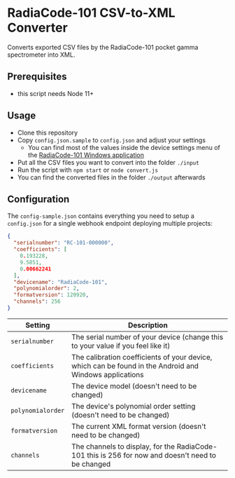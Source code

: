 # RadiaCode-101 CSV-to-XML Converter
Converts exported CSV files by the RadiaCode-101 pocket gamma spectrometer into XML.

## Prerequisites

* this script needs Node 11+

## Usage
* Clone this repository
* Copy `config.json.sample` to `config.json` and adjust your settings
  * You can find most of the values inside the device settings menu of the [RadiaCode-101 Windows application](https://scan-electronics.com/downloads/radiacode)
* Put all the CSV files you want to convert into the folder `./input`
* Run the script with `npm start` or `node convert.js`
* You can find the converted files in the folder `./output` afterwards

## Configuration

The `config-sample.json` contains everything you need to setup a `config.json` for a single webhook endpoint deploying multiple projects:

```json
{
  "serialnumber": "RC-101-000000",
  "coefficients": [
    0.193228,
    9.5851,
    0.00662241
  ],
  "devicename": "RadiaCode-101",
  "polynomialorder": 2,
  "formatversion": 120920,
  "channels": 256
}
```

| Setting                      | Description                                                                                                   |
| ---------------------------- | ------------------------------------------------------------------------------------------------------------- |
| `serialnumber`                | The serial number of your device (change this to your value if you feel like it) |
| `coefficients`                | The calibration coefficients of your device, which can be found in the Android and Windows applications |
| `devicename`                  | The device model (doesn't need to be changed)                               |
| `polynomialorder`             | The device's polynomial order setting (doesn't need to be changed)          |
| `formatversion`               | The current XML format version (doesn't need to be changed)                 |
| `channels`                    | The channels to display, for the RadiaCode-101 this is 256 for now and doesn't need to be changed |
